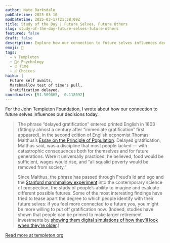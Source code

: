 ```yaml
---
author: Nate Barksdale
pubDatetime: 2025-03-10
modDatetime: 2025-03-17T21:38:09Z
title: Study of the Day | Future Selves, Future Others
slug: study-of-the-day-future-selves-future-others
featured: false
draft: false
description: Explore how our connection to future selves influences decisions today, from Malthus's theories to modern psychological experiments.
emoji: 🔮
tags:
  - 🌀 Templeton
  - 🧘‍♂️ Psychology
  - ⏰ Time
  - ⚖️ Choices
haiku: |
  Future self awaits,  
  Marshmallow test of time's pull,  
  Gratification delayed.
coordinates: [51.509865, -0.118092]
---
```


For the John Templeton Foundation, I wrote about how our connection to future selves influences our decisions today.

> The phrase “delayed gratification” entered printed English in 1803 (fittingly almost a century after “immediate gratification” first appeared), in the second edition of English economist Thomas Malthus’s [Essay on the Principle of Population](https://archive.org/details/principleessayon00maltrich/page/n7/mode/2up)*.* Delayed gratification, Malthus said, was a discipline that most people lacked — with catastrophic consequences both for themselves and for future generations. Were it universally practiced, he believed, food would be sufficient, wages would rise, and “all squalid poverty would be removed from society.”
>
> Since Malthus, the phrase has passed through Freud’s id and ego and the [Stanford marshmallow experiment](http://home.cerge-ei.cz/lanchava/Literature_part1/5.%20Time%20Preferences/marshmallow.pdf) into the contemporary science of prospection, the study of people’s ability to imagine and evaluate different possible futures. Some of the most interesting findings have tried to tease apart the degree to which people identify with their future selves: if you feel more connected to a future *you,* you might be more willing to put off gratification now. (Indeed, studies have shown that people can be primed to make larger retirement investments by [showing them digital simulations of how they’ll look when they’re older](https://pmc.ncbi.nlm.nih.gov/articles/PMC3949005/).)

[Read more at templeton.org](https://www.templeton.org/news/future-selves-future-others)
